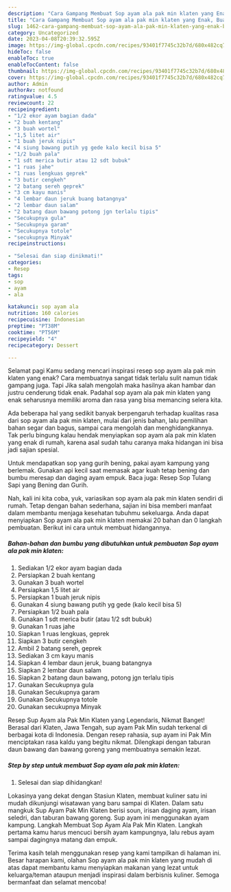 ```yaml
---
description: "Cara Gampang Membuat Sop ayam ala pak min klaten yang Enak, Buat Buka Puasa Enak Banget"
title: "Cara Gampang Membuat Sop ayam ala pak min klaten yang Enak, Buat Buka Puasa Enak Banget"
slug: 1462-cara-gampang-membuat-sop-ayam-ala-pak-min-klaten-yang-enak-buat-buka-puasa-enak-banget
category: Uncategorized
date: 2023-04-08T20:39:32.595Z
image: https://img-global.cpcdn.com/recipes/93401f7745c32b7d/680x482cq70/sop-ayam-ala-pak-min-klaten-foto-resep-utama.jpg
hideToc: false
enableToc: true
enableTocContent: false
thumbnail: https://img-global.cpcdn.com/recipes/93401f7745c32b7d/680x482cq70/sop-ayam-ala-pak-min-klaten-foto-resep-utama.jpg
cover: https://img-global.cpcdn.com/recipes/93401f7745c32b7d/680x482cq70/sop-ayam-ala-pak-min-klaten-foto-resep-utama.jpg
author: Admin
authorAv: notfound
ratingvalue: 4.5
reviewcount: 22
recipeingredient:
- "1/2 ekor ayam bagian dada"
- "2 buah kentang"
- "3 buah wortel"
- "1,5 litet air"
- "1 buah jeruk nipis"
- "4 siung bawang putih yg gede kalo kecil bisa 5"
- "1/2 buah pala"
- "1 sdt merica butir atau 12 sdt bubuk"
- "1 ruas jahe"
- "1 ruas lengkuas geprek"
- "3 butir cengkeh"
- "2 batang sereh geprek"
- "3 cm kayu manis"
- "4 lembar daun jeruk buang batangnya"
- "2 lembar daun salam"
- "2 batang daun bawang potong jgn terlalu tipis"
- "Secukupnya gula"
- "Secukupnya garam"
- "Secukupnya totole"
- "secukupnya Minyak"
recipeinstructions:

- "Selesai dan siap dinikmati!"
categories:
- Resep
tags:
- sop
- ayam
- ala

katakunci: sop ayam ala 
nutrition: 160 calories
recipecuisine: Indonesian
preptime: "PT38M"
cooktime: "PT56M"
recipeyield: "4"
recipecategory: Dessert

---
```



Selamat pagi Kamu sedang mencari inspirasi resep sop ayam ala pak min klaten yang enak? Cara membuatnya sangat tidak terlalu sulit namun tidak gampang juga. Tapi Jika salah mengolah maka hasilnya akan hambar dan justru cenderung tidak enak. Padahal sop ayam ala pak min klaten yang enak seharusnya memiliki aroma dan rasa yang bisa memancing selera kita.


Ada beberapa hal yang sedikit banyak berpengaruh terhadap kualitas rasa dari sop ayam ala pak min klaten, mulai dari jenis bahan, lalu pemilihan bahan segar dan bagus, sampai cara mengolah dan menghidangkannya. Tak perlu bingung kalau hendak menyiapkan sop ayam ala pak min klaten yang enak di rumah, karena asal sudah tahu caranya maka hidangan ini bisa jadi sajian spesial.

Untuk mendapatkan sop yang gurih bening, pakai ayam kampung yang berlemak. Gunakan api kecil saat memasak agar kuah tetap bening dan bumbu meresap dan daging ayam empuk. Baca juga: Resep Sop Tulang Sapi yang Bening dan Gurih.


Nah, kali ini kita coba, yuk, variasikan sop ayam ala pak min klaten sendiri di rumah. Tetap dengan bahan sederhana, sajian ini bisa memberi manfaat dalam membantu menjaga kesehatan tubuhmu sekeluarga. Anda dapat menyiapkan Sop ayam ala pak min klaten memakai 20 bahan dan 0 langkah pembuatan. Berikut ini cara untuk membuat hidangannya.

<!--inarticleads1-->

##### Bahan-bahan dan bumbu yang dibutuhkan untuk pembuatan Sop ayam ala pak min klaten:

1. Sediakan 1/2 ekor ayam bagian dada
1. Persiapkan 2 buah kentang
1. Gunakan 3 buah wortel
1. Persiapkan 1,5 litet air
1. Persiapkan 1 buah jeruk nipis
1. Gunakan 4 siung bawang putih yg gede (kalo kecil bisa 5)
1. Persiapkan 1/2 buah pala
1. Gunakan 1 sdt merica butir (atau 1/2 sdt bubuk)
1. Gunakan 1 ruas jahe
1. Siapkan 1 ruas lengkuas, geprek
1. Siapkan 3 butir cengkeh
1. Ambil 2 batang sereh, geprek
1. Sediakan 3 cm kayu manis
1. Siapkan 4 lembar daun jeruk, buang batangnya
1. Siapkan 2 lembar daun salam
1. Siapkan 2 batang daun bawang, potong jgn terlalu tipis
1. Gunakan Secukupnya gula
1. Gunakan Secukupnya garam
1. Gunakan Secukupnya totole
1. Gunakan secukupnya Minyak


Resep Sup Ayam ala Pak Min Klaten yang Legendaris, Nikmat Banget! Berasal dari Klaten, Jawa Tengah, sup ayam Pak Min sudah terkenal di berbagai kota di Indonesia. Dengan resep rahasia, sup ayam ini Pak Min menciptakan rasa kaldu yang begitu nikmat. Dilengkapi dengan taburan daun bawang dan bawang goreng yang membuatnya semakin lezat. 

<!--inarticleads2-->

##### Step by step untuk membuat Sop ayam ala pak min klaten:


1. Selesai dan siap dihidangkan!

Lokasinya yang dekat dengan Stasiun Klaten, membuat kuliner satu ini mudah dikunjungi wisatawan yang baru sampai di Klaten. Dalam satu mangkuk Sup Ayam Pak Min Klaten berisi soun, irisan daging ayam, irisan seledri, dan taburan bawang goreng. Sup ayam ini menggunakan ayam kampung. Langkah Membuat Sop Ayam Ala Pak Min Klaten. Langkah pertama kamu harus mencuci bersih ayam kampungnya, lalu rebus ayam sampai dagingnya matang dan empuk. 

Terima kasih telah menggunakan resep yang kami tampilkan di halaman ini. Besar harapan kami, olahan Sop ayam ala pak min klaten yang mudah di atas dapat membantu kamu menyiapkan makanan yang lezat untuk keluarga/teman ataupun menjadi inspirasi dalam berbisnis kuliner. Semoga bermanfaat dan selamat mencoba!
